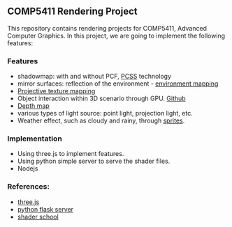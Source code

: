 ## COMP5411 Rendering Project

This repository contains rendering projects for COMP5411, Advanced Computer Graphics. In this project, we are going to implement the following features:

### Features
- shadowmap: with and without PCF, [PCSS](http://developer.download.nvidia.com/shaderlibrary/docs/shadow_PCSS.pdf) technology
- mirror surfaces: reflection of the environment - [environment mapping](https://en.wikipedia.org/wiki/Reflection_mapping)
- [Projective texture mapping](http://mrl.nyu.edu/~dzorin/cg05/projection-tex.pdf)
- Object interaction within 3D scenario through GPU. [Github](https://github.com/brianxu/GPUPicker)
- [Depth map](https://en.wikipedia.org/wiki/Depth_map)
- various types of light source: point light, projection light, etc.
- Weather effect, such as cloudy and rainy, through [sprites](https://en.wikipedia.org/wiki/Sprite_(computer_graphics)).


### Implementation
- Using three.js to implement features.
- Using python simple server to serve the shader files.
- Nodejs

### References:
- [three.js](https://threejs.org/)
- [python flask server](http://flask.pocoo.org/)
- [shader school](https://github.com/stackgl/shader-school)
